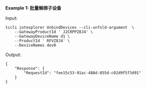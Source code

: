 **Example 1: 批量解绑子设备**



Input: 

```
tccli iotexplorer UnbindDevices --cli-unfold-argument  \
    --GatewayProductId ' J2CRPPZ8J4' \
    --GatewayDeviceName d1 \
    --ProductId ' RFVZ8J4' \
    --DeviceNames dev0
```

Output: 
```
{
    "Response": {
        "RequestId": "fee15c53-91ac-488d-855d-c02d9f5f3d91"
    }
}
```

